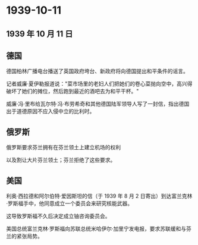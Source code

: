 # 1939-10-11

## 1939 年 10 月 11 日

## 德国

德国柏林广播电台播送了英国政府垮台、新政府将向德国提出和平条件的谣言。

记者威廉·夏伊勒报道说："菜市场里的老妇人们把她们的卷心菜抛向空中，高兴得破坏了她们的摊位，然后跑到最近的酒吧去为和平干杯。"

威廉·冯·里布给瓦尔特·冯·布劳希奇和其他德国陆军领导人写了一封信，指出德国出于道德原因不应入侵中立的比利时。

## 俄罗斯

俄罗斯要求芬兰拥有在芬兰领土上建立机场的权利

以及割让大片芬兰领土；芬兰拒绝了这些要求。

## 美国

利奥·西拉德和阿尔伯特·爱因斯坦的信（于 1939 年 8 月 2
日寄出）到达富兰克林·罗斯福手中，他同意成立一个委员会来研究核能武器。

这导致罗斯福不久后决定成立铀咨询委员会。

美国总统富兰克林·罗斯福向苏联总统米哈伊尔·加里宁发电报，要求苏联缓和与芬兰的紧张局势。

